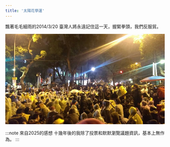 ```yaml
---
title: '太陽花學運'
---
```

飄著毛毛細雨的2014/3/20 臺灣人將永遠記住這一天，握緊拳頭，我們反服貿。

![img](./img_ig/201403/009.jpg)


:::note 來自2025的感想
十幾年後的我除了投票和默默瀏覽議題資訊，基本上無作為。
:::